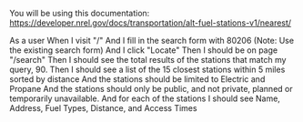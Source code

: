 You will be using this documentation: https://developer.nrel.gov/docs/transportation/alt-fuel-stations-v1/nearest/

As a user
When I visit "/"
And I fill in the search form with 80206 (Note: Use the existing search form)
And I click "Locate"
Then I should be on page "/search"
Then I should see the total results of the stations that match my query, 90.
Then I should see a list of the 15 closest stations within 5 miles sorted by distance
And the stations should be limited to Electric and Propane
And the stations should only be public, and not private, planned or temporarily unavailable.
And for each of the stations I should see Name, Address, Fuel Types, Distance, and Access Times
